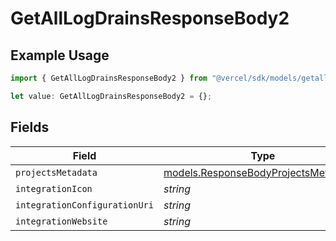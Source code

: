 # GetAllLogDrainsResponseBody2

## Example Usage

```typescript
import { GetAllLogDrainsResponseBody2 } from "@vercel/sdk/models/getalllogdrainsop.js";

let value: GetAllLogDrainsResponseBody2 = {};
```

## Fields

| Field                                                                              | Type                                                                               | Required                                                                           | Description                                                                        |
| ---------------------------------------------------------------------------------- | ---------------------------------------------------------------------------------- | ---------------------------------------------------------------------------------- | ---------------------------------------------------------------------------------- |
| `projectsMetadata`                                                                 | [models.ResponseBodyProjectsMetadata](../models/responsebodyprojectsmetadata.md)[] | :heavy_minus_sign:                                                                 | N/A                                                                                |
| `integrationIcon`                                                                  | *string*                                                                           | :heavy_minus_sign:                                                                 | N/A                                                                                |
| `integrationConfigurationUri`                                                      | *string*                                                                           | :heavy_minus_sign:                                                                 | N/A                                                                                |
| `integrationWebsite`                                                               | *string*                                                                           | :heavy_minus_sign:                                                                 | N/A                                                                                |